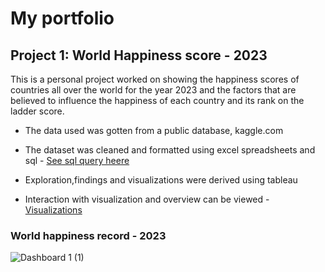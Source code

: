 # My portfolio
## Project 1: World Happiness score - 2023
This is a personal project worked on showing the happiness scores of countries all over the world for the year 2023 and the factors that are believed to influence the happiness of each country and its rank on the ladder score. 

* The data used was gotten from a public database, kaggle.com

* The dataset was cleaned and formatted using excel spreadsheets and sql - [See sql query heere](https://github.com/SEYI-FASE/Oluwaseyi_Fase/files/11642227/world.record.sql.txt)

* Exploration,findings and visualizations were derived using tableau

* Interaction with visualization and overview can be viewed - [Visualizations](https://public.tableau.com/views/WorldHappinessRecord-2023/Dashboard1?:language=en-US&:display_count=n&:origin=viz_share_link)


### World happiness record - 2023 
![Dashboard 1 (1)](https://github.com/SEYI-FASE/Seyi/assets/134503256/d7a63f34-14c9-4b3f-b411-8c1e9e983040)
